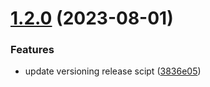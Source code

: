 # [1.2.0](https://github.com/Supanut1911/nestjs_cicd_packageversion/compare/v1.1.6...v1.2.0) (2023-08-01)


### Features

* update versioning release scipt ([3836e05](https://github.com/Supanut1911/nestjs_cicd_packageversion/commit/3836e05d182a92f34aaf157af104351ae2b4b985))
